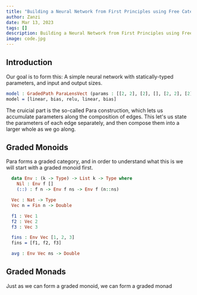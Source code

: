 ```yaml
---
title: "Building a Neural Network from First Principles using Free Categories and Para(Optic)"
author: Zanzi
date: Mar 13, 2023
tags: []
description: Building a Neural Network from First Principles using Free Categories and Para(Optic)
image: code.jpg
---
```


## Introduction

Our goal is to form this: A simple neural network with statically-typed parameters, and input and output sizes. 

```idris
model : GradedPath ParaLensVect (params : [[2, 2], [2], [], [2, 2], [2]]) [source: 2] [target: 2]
model = [linear, bias, relu, linear, bias] 
```

The cruicial part is the so-called Para construction, which lets us accumulate parameters along the composition of edges. This let's us state the parameters of each edge separately, and then compose them into a larger whole as we go along. 

## Graded Monoids 
Para forms a graded category, and in order to understand what this is we will start with a graded monoid first. 


```idris
  data Env : (k -> Type) -> List k -> Type where 
    Nil : Env f [] 
    (::) : f n -> Env f ns -> Env f (n::ns) 

  Vec : Nat -> Type 
  Vec n = Fin n -> Double

  f1 : Vec 1 
  f2 : Vec 2
  f3 : Vec 3

  fins : Env Vec [1, 2, 3]
  fins = [f1, f2, f3] 

  avg : Env Vec ns -> Double 
```
## Graded Monads 
Just as we can form a graded monoid, we can form a graded monad 

